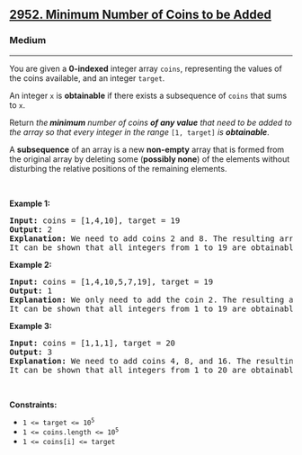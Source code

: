 <h2><a href="https://leetcode.com/problems/minimum-number-of-coins-to-be-added/">2952. Minimum Number of Coins to be Added</a></h2><h3>Medium</h3><hr><p>You are given a <strong>0-indexed</strong> integer array <code>coins</code>, representing the values of the coins available, and an integer <code>target</code>.</p>

<p>An integer <code>x</code> is <strong>obtainable</strong> if there exists a subsequence of <code>coins</code> that sums to <code>x</code>.</p>

<p>Return <em>the<strong> minimum</strong> number of coins <strong>of any value</strong> that need to be added to the array so that every integer in the range</em> <code>[1, target]</code><em> is <strong>obtainable</strong></em>.</p>

<p>A <strong>subsequence</strong> of an array is a new <strong>non-empty</strong> array that is formed from the original array by deleting some (<strong>possibly none</strong>) of the elements without disturbing the relative positions of the remaining elements.</p>

<p>&nbsp;</p>
<p><strong class="example">Example 1:</strong></p>

<pre>
<strong>Input:</strong> coins = [1,4,10], target = 19
<strong>Output:</strong> 2
<strong>Explanation:</strong> We need to add coins 2 and 8. The resulting array will be [1,2,4,8,10].
It can be shown that all integers from 1 to 19 are obtainable from the resulting array, and that 2 is the minimum number of coins that need to be added to the array. 
</pre>

<p><strong class="example">Example 2:</strong></p>

<pre>
<strong>Input:</strong> coins = [1,4,10,5,7,19], target = 19
<strong>Output:</strong> 1
<strong>Explanation:</strong> We only need to add the coin 2. The resulting array will be [1,2,4,5,7,10,19].
It can be shown that all integers from 1 to 19 are obtainable from the resulting array, and that 1 is the minimum number of coins that need to be added to the array. 
</pre>

<p><strong class="example">Example 3:</strong></p>

<pre>
<strong>Input:</strong> coins = [1,1,1], target = 20
<strong>Output:</strong> 3
<strong>Explanation:</strong> We need to add coins 4, 8, and 16. The resulting array will be [1,1,1,4,8,16].
It can be shown that all integers from 1 to 20 are obtainable from the resulting array, and that 3 is the minimum number of coins that need to be added to the array.
</pre>

<p>&nbsp;</p>
<p><strong>Constraints:</strong></p>

<ul>
	<li><code>1 &lt;= target &lt;= 10<sup>5</sup></code></li>
	<li><code>1 &lt;= coins.length &lt;= 10<sup>5</sup></code></li>
	<li><code>1 &lt;= coins[i] &lt;= target</code></li>
</ul>

